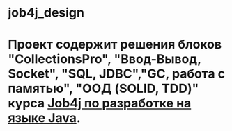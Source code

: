 # job4j_design
# Проект содержит решения блоков "CollectionsPro", "Ввод-Вывод, Socket", "SQL, JDBC","GC, работа с памятью", "ООД (SOLID, TDD)" курса <a href="https://github.com/DenyLazykin/job4j_design"> Job4j по разработке на языке Java</a>.